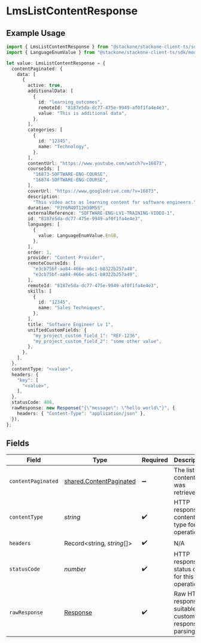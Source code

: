 # LmsListContentResponse

## Example Usage

```typescript
import { LmsListContentResponse } from "@stackone/stackone-client-ts/sdk/models/operations";
import { LanguageEnumValue } from "@stackone/stackone-client-ts/sdk/models/shared";

let value: LmsListContentResponse = {
  contentPaginated: {
    data: [
      {
        active: true,
        additionalData: [
          {
            id: "learning_outcomes",
            remoteId: "8187e5da-dc77-475e-9949-af0f1fa4e4e3",
            value: "This is additional data",
          },
        ],
        categories: [
          {
            id: "12345",
            name: "Technology",
          },
        ],
        contentUrl: "https://www.youtube.com/watch?v=16873",
        courseIds: [
          "16873-SOFTWARE-ENG-COURSE",
          "16874-SOFTWARE-ENG-COURSE",
        ],
        coverUrl: "https://www.googledrive.com/?v=16873",
        description:
          "This video acts as learning content for software engineers.",
        duration: "P3Y6M4DT12H30M5S",
        externalReference: "SOFTWARE-ENG-LV1-TRAINING-VIDEO-1",
        id: "8187e5da-dc77-475e-9949-af0f1fa4e4e3",
        languages: [
          {
            value: LanguageEnumValue.EnGB,
          },
        ],
        order: 1,
        provider: "Content Provider",
        remoteCourseIds: [
          "e3cb75bf-aa84-466e-a6c1-b8322b257a48",
          "e3cb75bf-aa84-466e-a6c1-b8322b257a49",
        ],
        remoteId: "8187e5da-dc77-475e-9949-af0f1fa4e4e3",
        skills: [
          {
            id: "12345",
            name: "Sales Techniques",
          },
        ],
        title: "Software Engineer Lv 1",
        unifiedCustomFields: {
          "my_project_custom_field_1": "REF-1236",
          "my_project_custom_field_2": "some other value",
        },
      },
    ],
  },
  contentType: "<value>",
  headers: {
    "key": [
      "<value>",
    ],
  },
  statusCode: 408,
  rawResponse: new Response("{\"message\": \"hello world\"}", {
    headers: { "Content-Type": "application/json" },
  }),
};
```

## Fields

| Field                                                                     | Type                                                                      | Required                                                                  | Description                                                               |
| ------------------------------------------------------------------------- | ------------------------------------------------------------------------- | ------------------------------------------------------------------------- | ------------------------------------------------------------------------- |
| `contentPaginated`                                                        | [shared.ContentPaginated](../../../sdk/models/shared/contentpaginated.md) | :heavy_minus_sign:                                                        | The list of content was retrieved.                                        |
| `contentType`                                                             | *string*                                                                  | :heavy_check_mark:                                                        | HTTP response content type for this operation                             |
| `headers`                                                                 | Record<string, *string*[]>                                                | :heavy_check_mark:                                                        | N/A                                                                       |
| `statusCode`                                                              | *number*                                                                  | :heavy_check_mark:                                                        | HTTP response status code for this operation                              |
| `rawResponse`                                                             | [Response](https://developer.mozilla.org/en-US/docs/Web/API/Response)     | :heavy_check_mark:                                                        | Raw HTTP response; suitable for custom response parsing                   |